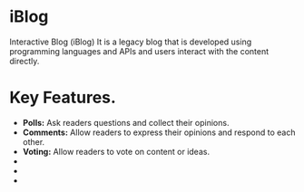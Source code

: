 # iBlog
Interactive Blog (iBlog) It is a legacy blog that is developed using programming languages ​​and APIs and users interact with the content directly.

# Key Features.
- **Polls:** Ask readers questions and collect their opinions.
- **Comments:** Allow readers to express their opinions and respond to each other.
- **Voting:** Allow readers to vote on content or ideas.
- 
- 
- 
<!--stackedit_data:
eyJoaXN0b3J5IjpbMjY0MjQwMjE1LDI1NzczNDc2N119
-->